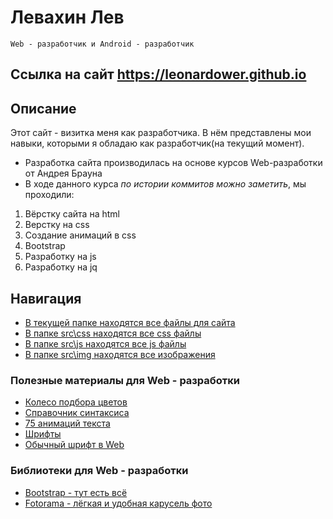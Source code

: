 # Левахин Лев
`Web - разработчик и Android - разработчик`

## Ссылка на сайт https://leonardower.github.io

## Описание
Этот сайт - визитка меня как разработчика. В нём представлены мои навыки, которыми я обладаю как разработчик(на текущий момент).
- Разработка сайта производилась на основе курсов Web-разработки от Андрея Брауна
- В ходе данного курса *по истории коммитов можно заметить*, мы проходили:
1. Вёрстку сайта на html
2. Верстку на css
3. Создание анимаций в css
4. Bootstrap
5. Разработку на js
6. Разработку на jq


## Навигация
- [В текущей папке находятся все файлы для сайта]()
- [В папке src\css находятся все css файлы](css)
- [В папке src\js находятся все js файлы](js)
- [В папке src\img находятся все изображения](img)

### Полезные материалы для Web - разработки
- [Колесо подбора цветов](https://get-color.ru/color-wheel/)
- [Справочник синтаксиса](https://webref.ru/css)
- [75 анимаций текста](https://frontendresource.com/css-text-animations/)
- [Шрифты](https://fonts.google.com)
- [Обычный шрифт в Web](https://www.font2web.com/)

### Библиотеки для Web - разработки
- [Bootstrap - тут есть всё](https://getbootstrap.com/docs/5.3/customize/overview/)
- [Fotorama - лёгкая и удобная карусель фото](https://fotorama.ucoz.org)